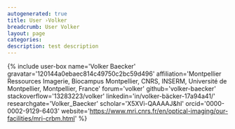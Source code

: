 ```yaml
---
autogenerated: true
title: User ›Volker
breadcrumb: User Volker
layout: page
categories: 
description: test description
---
```


{% include user-box name='Volker Baecker' gravatar='120144a0ebaec814c49750c2bc59d496' affiliation='Montpellier Ressources Imagerie, Biocampus Montpellier, CNRS, INSERM, Université de Montpellier, Montpellier, France' forum='volker' github='volker-baecker' stackoverflow='13283223/volker' linkedin='in/volker-bäcker-17a94a41/' researchgate='Volker\_Baecker' scholar='X5XVi-QAAAAJ&hl' orcid='0000-0002-9129-6403' website='https://www.mri.cnrs.fr/en/optical-imaging/our-facilities/mri-crbm.html' %}
